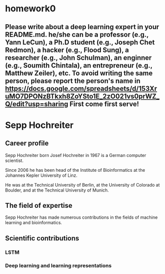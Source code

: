 # homework0
Please write about a deep learning expert in your README.md.
he/she can be a professor (e.g., Yann LeCun), a Ph.D student (e.g., Joseph Chet Redmon), a hacker (e.g., Flood Sung), a researcher (e.g., John Schulman), an enginner (e.g., Soumith Chintala), an entrepreneur (e.g., Matthew Zeiler), etc.
To avoid writing the same person, please report the person's name in  
https://docs.google.com/spreadsheets/d/153XruMO7DPONzBTkxh8ZoYSto1E_2zO021vs0prWZ_Q/edit?usp=sharing
First come first serve!
-------

# Sepp Hochreiter
## Career profile
Sepp Hochreiter born Josef Hochreiter in 1967 is a German computer scientist.

Since 2006 he has been head of the Institute of Bioinformatics at the Johannes Kepler University of Linz.

He was at the Technical University of Berlin, at the University of Colorado at Boulder, and at the Technical University of Munich.

## The field of expertise
Sepp Hochreiter has made numerous contributions in the fields of machine learning and bioinformatics.



## Scientific contributions
### LSTM

### Deep learning and learning representations
